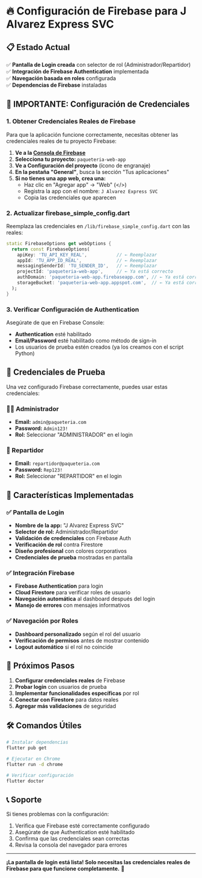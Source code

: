 # 🔥 Configuración de Firebase para J Alvarez Express SVC

## 📋 Estado Actual
✅ **Pantalla de Login creada** con selector de rol (Administrador/Repartidor)  
✅ **Integración de Firebase Authentication** implementada  
✅ **Navegación basada en roles** configurada  
✅ **Dependencias de Firebase** instaladas  

## 🚨 IMPORTANTE: Configuración de Credenciales

### 1. Obtener Credenciales Reales de Firebase

Para que la aplicación funcione correctamente, necesitas obtener las credenciales reales de tu proyecto Firebase:

1. **Ve a la [Consola de Firebase](https://console.firebase.google.com/)**
2. **Selecciona tu proyecto:** `paqueteria-web-app`
3. **Ve a Configuración del proyecto** (ícono de engranaje)
4. **En la pestaña "General"**, busca la sección "Tus aplicaciones"
5. **Si no tienes una app web, crea una:**
   - Haz clic en "Agregar app" → "Web" (</>)
   - Registra la app con el nombre: `J Alvarez Express SVC`
   - Copia las credenciales que aparecen

### 2. Actualizar firebase_simple_config.dart

Reemplaza las credenciales en `/lib/firebase_simple_config.dart` con las reales:

```dart
static FirebaseOptions get webOptions {
  return const FirebaseOptions(
    apiKey: 'TU_API_KEY_REAL',           // ← Reemplazar
    appId: 'TU_APP_ID_REAL',             // ← Reemplazar  
    messagingSenderId: 'TU_SENDER_ID',   // ← Reemplazar
    projectId: 'paqueteria-web-app',     // ← Ya está correcto
    authDomain: 'paqueteria-web-app.firebaseapp.com', // ← Ya está correcto
    storageBucket: 'paqueteria-web-app.appspot.com',  // ← Ya está correcto
  );
}
```

### 3. Verificar Configuración de Authentication

Asegúrate de que en Firebase Console:
- **Authentication** esté habilitado
- **Email/Password** esté habilitado como método de sign-in
- Los usuarios de prueba estén creados (ya los creamos con el script Python)

## 🧪 Credenciales de Prueba

Una vez configurado Firebase correctamente, puedes usar estas credenciales:

### 👨‍💼 Administrador
- **Email:** `admin@paqueteria.com`
- **Password:** `Admin123!`
- **Rol:** Seleccionar "ADMINISTRADOR" en el login

### 🚚 Repartidor  
- **Email:** `repartidor@paqueteria.com`
- **Password:** `Rep123!`
- **Rol:** Seleccionar "REPARTIDOR" en el login

## 🎯 Características Implementadas

### ✅ Pantalla de Login
- **Nombre de la app:** "J Alvarez Express SVC"
- **Selector de rol:** Administrador/Repartidor
- **Validación de credenciales** con Firebase Auth
- **Verificación de rol** contra Firestore
- **Diseño profesional** con colores corporativos
- **Credenciales de prueba** mostradas en pantalla

### ✅ Integración Firebase
- **Firebase Authentication** para login
- **Cloud Firestore** para verificar roles de usuario
- **Navegación automática** al dashboard después del login
- **Manejo de errores** con mensajes informativos

### ✅ Navegación por Roles
- **Dashboard personalizado** según el rol del usuario
- **Verificación de permisos** antes de mostrar contenido
- **Logout automático** si el rol no coincide

## 🚀 Próximos Pasos

1. **Configurar credenciales reales** de Firebase
2. **Probar login** con usuarios de prueba
3. **Implementar funcionalidades específicas** por rol
4. **Conectar con Firestore** para datos reales
5. **Agregar más validaciones** de seguridad

## 🛠️ Comandos Útiles

```bash
# Instalar dependencias
flutter pub get

# Ejecutar en Chrome
flutter run -d chrome

# Verificar configuración
flutter doctor
```

## 📞 Soporte

Si tienes problemas con la configuración:
1. Verifica que Firebase esté correctamente configurado
2. Asegúrate de que Authentication esté habilitado
3. Confirma que las credenciales sean correctas
4. Revisa la consola del navegador para errores

---

**¡La pantalla de login está lista! Solo necesitas las credenciales reales de Firebase para que funcione completamente.** 🎉
